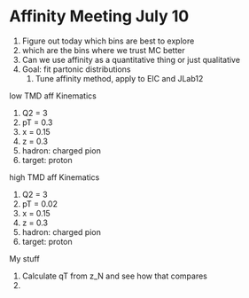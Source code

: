 # Affinity Meeting July 10

1. Figure out today which bins are best to explore
2. which are the bins where we trust MC better
3. Can we use affinity as a quantitative thing or just qualitative
4. Goal: fit partonic distributions
   1. Tune affinity method, apply to EIC and JLab12

low TMD aff Kinematics

1. Q2 = 3
2. pT = 0.3
3. x = 0.15
4. z = 0.3
5. hadron: charged pion
6. target: proton

high TMD aff Kinematics

1. Q2 = 3
2. pT = 0.02
3. x = 0.15
4. z = 0.3
5. hadron: charged pion
6. target: proton

My stuff

1. Calculate qT from z_N and see how that compares
2. 